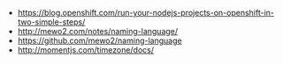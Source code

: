 - https://blog.openshift.com/run-your-nodejs-projects-on-openshift-in-two-simple-steps/
- http://mewo2.com/notes/naming-language/
- https://github.com/mewo2/naming-language
- http://momentjs.com/timezone/docs/


